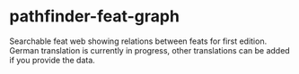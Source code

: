# pathfinder-feat-graph
Searchable feat web showing relations between feats for first edition.
German translation is currently in progress, other translations can be added if you provide the data.
